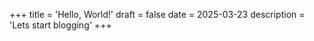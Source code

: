 +++
title =  'Hello, World!'
draft = false
date = 2025-03-23
description = 'Lets start blogging'
+++

